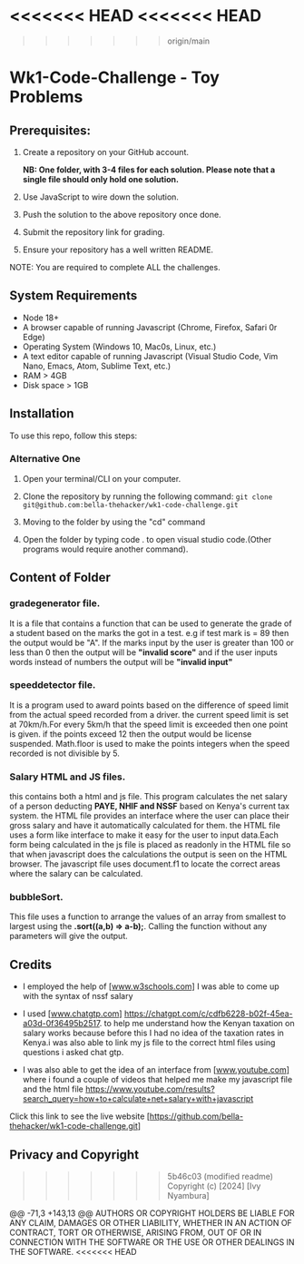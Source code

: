<<<<<<< HEAD
<<<<<<< HEAD
=======

>>>>>>> origin/main
# Wk1-Code-Challenge - Toy Problems


## Prerequisites: 

1. Create a repository on your GitHub account. 

    **NB: One folder, with 3-4 files for each solution. Please note that a single file should only hold one solution.**

2. Use JavaScript to wire down the solution.

3. Push the solution to the above repository once done.

4. Submit the repository link for grading.

5. Ensure your repository has a well written README.

NOTE: You are required to complete ALL the challenges.

## System Requirements

- Node 18+
- A browser capable of running Javascript (Chrome, Firefox, Safari 0r Edge)
- Operating System (Windows 10, Mac0s, Linux, etc.)
- A text editor capable of running Javascript (Visual Studio Code, Vim Nano, Emacs, Atom, Sublime Text, etc.)
- RAM > 4GB
- Disk space > 1GB

## Installation
To use this repo, follow this steps:
### Alternative One
1. Open your terminal/CLI on your computer.
2. Clone the repository by running the following command:
        `git clone git@github.com:bella-thehacker/wk1-code-challenge.git`

3. Moving to the folder by using the "cd" command
4. Open the folder by typing code . to open visual studio code.(Other programs would require another command).


## Content of Folder

### gradegenerator file.
It is a file that contains a function that can be used to generate the grade of a student based on the marks the got in a test. e.g if test mark is = 89 then the output would be "A". If the marks input by the user is greater than 100 or less than 0 then the output will be **"invalid score"** and if the user inputs words instead of numbers the output will be **"invalid input"**


### speeddetector file.
It is a program used to award points based on the difference of speed limit from the actual speed recorded from a driver. the current speed limit is set at 70km/h.For every 5km/h that the speed limit is exceeded then one point is given. if the points exceed 12 then the output would be license suspended. Math.floor is used to make the points integers when the speed recorded is not divisible by 5.


### Salary HTML and JS files.
this contains both a html and js file. This program calculates the net salary of a person deducting ****PAYE, NHIF** and **NSSF**** based on Kenya's current tax system. the HTML file provides an interface where the user can place their gross salary and have it automatically calculated for them. the HTML file uses a form like interface to make it easy for the user to input data.Each form being calculated in the js file is placed as readonly in the HTML file so that when javascript does the calculations the output is seen on the HTML browser. The javascript file uses document.f1 to locate the correct areas where the salary can be calculated.


### bubbleSort.
This file uses a function to arrange the values of an array from smallest to largest using the **.sort((a,b) => a-b);**. Calling the function without any parameters will give the output.


## Credits

- I employed the help of [www.w3schools.com] I was able to come up with the syntax of nssf salary  

- I used [www.chatgtp.com] https://chatgpt.com/c/cdfb6228-b02f-45ea-a03d-0f36495b2517. to help me understand how the Kenyan taxation on salary works because before this I had no idea of the taxation rates in Kenya.i was also able to link my js file to the correct html files using questions i asked chat gtp.

 - I was also able to get the idea of an interface from [www.youtube.com] where i found a couple of videos that helped me make my javascript file and the html file https://www.youtube.com/results?search_query=how+to+calculate+net+salary+with+javascript


Click this link to see the live website [https://github.com/bella-thehacker/wk1-code-challenge.git]

## Privacy and Copyright
>>>>>>> 5b46c03 (modified readme)
Copyright (c) [2024] [Ivy Nyambura]

@@ -71,3 +143,13 @@ AUTHORS OR COPYRIGHT HOLDERS BE LIABLE FOR ANY CLAIM, DAMAGES OR OTHER
LIABILITY, WHETHER IN AN ACTION OF CONTRACT, TORT OR OTHERWISE, ARISING FROM,
OUT OF OR IN CONNECTION WITH THE SOFTWARE OR THE USE OR OTHER DEALINGS IN THE
SOFTWARE.
<<<<<<< HEAD







